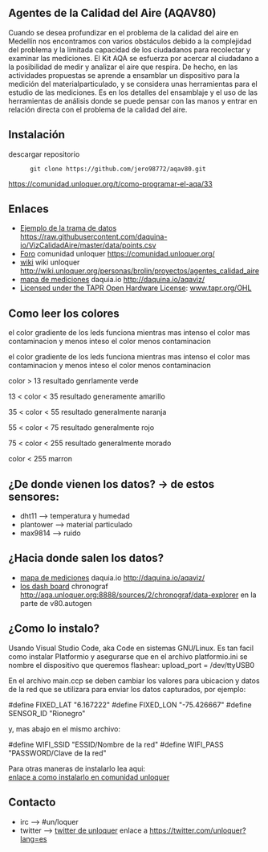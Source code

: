 ## Agentes de la Calidad del Aire (AQAV80)
Cuando se desea profundizar en el problema de la calidad del aire en Medellín nos encontramos con varios obstáculos debido a la complejidad del problema y la limitada capacidad de los ciudadanos para recolectar y examinar las mediciones.
El Kit AQA se esfuerza por acercar al ciudadano a la posibilidad de medir y analizar el aire que respira. De hecho, en las actividades propuestas se aprende a ensamblar un dispositivo para la medición del materialparticulado, y se considera unas herramientas para el estudio de las mediciones.
Es en los detalles del ensamblaje y el uso de las herramientas de análisis donde se puede pensar con las manos y entrar en relación directa con el problema de la calidad del aire.

## Instalación

descargar repositorio

          git clone https://github.com/jero98772/aqav80.git

https://comunidad.unloquer.org/t/como-programar-el-aqa/33




## Enlaces
  * [Ejemplo de la trama de datos](https://raw.githubusercontent.com/daquina-io/VizCalidadAire/master/data/points.csv) https://raw.githubusercontent.com/daquina-io/VizCalidadAire/master/data/points.csv
  * [Foro](https://comunidad.unloquer.org/) comunidad unloquer  https://comunidad.unloquer.org/
  * [wiki](http://wiki.unloquer.org/personas/brolin/proyectos/agentes_calidad_aire) wiki unloquer http://wiki.unloquer.org/personas/brolin/proyectos/agentes_calidad_aire
  * [mapa de mediciones](http://daquina.io/aqaviz/) daquia.io http://daquina.io/aqaviz/
  * [Licensed under the TAPR Open Hardware License](www.tapr.org/OHL): www.tapr.org/OHL

## Como leer los colores
el color gradiente de los leds funciona mientras mas intenso el color mas contaminacion  y menos inteso el color  menos contaminacion

el color gradiente de los leds funciona mientras mas intenso el color mas contaminacion y menos inteso el color menos contaminacion 

color > 13 resultado genrlamente verde 

13 < color < 35 resultado  generamente amarillo

35 < color < 55 resultado  generalmente naranja

55 < color < 75 resultado  generalmente rojo

75 < color < 255 resultado  generalmente morado

color < 255 marron

## ¿De donde vienen los datos? -> de estos sensores: 

 * dht11 --> temperatura y humedad 
 * plantower --> material particulado
 * max9814 --> ruido

## ¿Hacia donde salen los datos?

  * [mapa de mediciones](http://daquina.io/aqaviz/) daquia.io http://daquina.io/aqaviz/
  * [los dash board](http://aqa.unloquer.org:8888/sources/2/chronograf/data-explorer) chronograf http://aqa.unloquer.org:8888/sources/2/chronograf/data-explorer
  en la parte de  v80.autogen


## ¿Como lo instalo? 

Usando Visual Studio Code, aka Code en sistemas GNU/Linux. Es tan facil como instalar Platformio y asegurarse que en el archivo platformio.ini se nombre el dispositivo que queremos flashear:  upload_port = /dev/ttyUSB0  

En el archivo main.ccp se deben cambiar los valores para ubicacion y datos de la red que se utilizara para enviar los datos capturados, por ejemplo:

#define FIXED_LAT "6.167222"
#define FIXED_LON "-75.426667"
#define SENSOR_ID "Rionegro"

y, mas abajo en el mismo archivo:

#define WIFI_SSID "ESSID/Nombre de la red"
#define WIFI_PASS "PASSWORD/Clave de la red"

Para otras maneras de instalarlo lea aqui:  
[enlace a como instalarlo en comunidad unloquer](https://comunidad.unloquer.org/t/cargar-el-firmware-desde-linea-de-comando/118) 

## Contacto 

 * irc --> #un/loquer
 * twitter --> [twitter de unloquer](https://twitter.com/unloquer?lang=es) enlace a https://twitter.com/unloquer?lang=es
